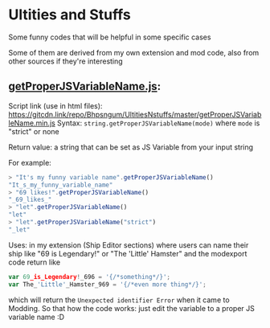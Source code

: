 # Ultities and Stuffs
Some funny codes that will be helpful in some specific cases

Some of them are derived from my own extension and mod code, also from other sources if they're interesting

## [getProperJSVariableName.js](getProperJSVariableName.min.js):
Script link (use in html files): https://gitcdn.link/repo/Bhpsngum/UltitiesNstuffs/master/getProperJSVariableName.min.js
Syntax: ```string.getProperJSVariableName(mode)``` where `mode` is "strict" or none

Return value: a string that can be set as JS Variable from your input string 

For example: 
```js
> "It's my funny variable name".getProperJSVariableName()
"It_s_my_funny_variable_name"
> "69 likes!".getProperJSVariableName()
"_69_likes_"
> "let".getProperJSVariableName()
"let"
> "let".getProperJSVariableName("strict")
"_let"
```
Uses: in my extension (Ship Editor sections) where users can name their ship like "69 is Legendary!" or "The 'Little' Hamster" and the modexport code return like
```js
var 69_is_Legendary!_696 = '{/*something*/}';
var The_'Little'_Hamster_969 = '{/*even more thing*/}';
```
which will return the `Unexpected identifier Error` when it came to Modding. So that how the code works: just edit the variable to a proper JS variable name :D
